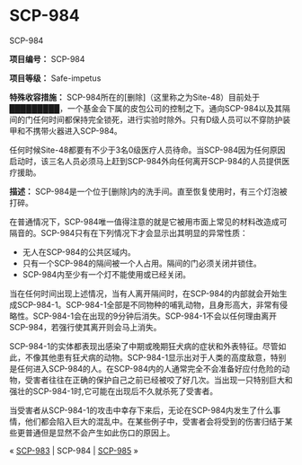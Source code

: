 # SCP-984
                        




SCP-984



**项目编号：** SCP-984

**项目等级：** Safe-impetus

**特殊收容措施：** SCP-984所在的[删除]（这里称之为Site-48）目前处于█████████，一个基金会下属的皮包公司的控制之下。通向SCP-984以及其隔间的门任何时间都保持完全锁死，进行实验时除外。只有D级人员可以不穿防护装甲和不携带火器进入SCP-984。

任何时候Site-48都要有不少于3名0级医疗人员待命。当SCP-984因为任何原因启动时，该三名人员必须马上赶到SCP-984外向任何离开SCP-984的人员提供医疗援助。

**描述：** SCP-984是一个位于[删除]内的洗手间。直至恢复使用时，有三个灯泡被打碎。

在普通情况下，SCP-984唯一值得注意的就是它被用市面上常见的材料改造成可隔音的。SCP-984只有在下列情况下才会显示出其明显的异常性质：

- 无人在SCP-984的公共区域内。
- 只有一个SCP-984的隔间被一个人占用。隔间的门必须关闭并锁住。
- SCP-984内至少有一个灯不能使用或已经关闭。

当在任何时间出现上述情况，当有人离开隔间时，在SCP-984的内部就会开始生成SCP-984-1。SCP-984-1全部是不同物种的哺乳动物，且身形高大，非常有侵略性。SCP-984-1会在出现的9分钟后消失。SCP-984-1不会以任何理由离开SCP-984，若强行使其离开则会马上消失。

SCP-984-1的实体都表现出感染了中期或晚期狂犬病的症状和外表特征。尽管如此，不像其他患有狂犬病的动物。SCP-984-1显示出对于人类的高度敌意，特别是任何进入SCP-984的人。在SCP-984内的人通常完全不会准备好应付危险的动物，受害者往往在正确的保护自己之前已经被咬了好几次。当出现一只特别巨大和强壮的SCP-984-1时,它可能在出现后不久就杀死了受害者。

当受害者从SCP-984-1的攻击中幸存下来后，无论在SCP-984内发生了什么事情，他们都会陷入巨大的混乱中。在某些例子中，受害者会将受到的伤害归结于某些更普通但是显然不会产生如此伤口的原因上。



« [SCP-983](/scp-983) | SCP-984 | [SCP-985](/scp-985) »





                    